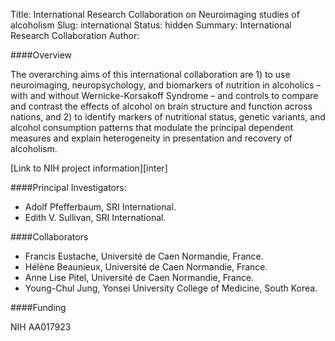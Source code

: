 Title: International Research Collaboration on Neuroimaging studies of alcoholism
Slug: international
Status: hidden
Summary: International Research Collaboration
Author:

####Overview

The overarching aims of this international collaboration are 1) to use neuroimaging, neuropsychology, and biomarkers of nutrition in alcoholics – with and without Wernicke-Korsakoff Syndrome – and controls to compare and contrast the effects of alcohol on brain structure and function across nations, and 2) to identify markers of nutritional status, genetic variants, and alcohol consumption patterns that modulate the principal dependent measures and explain heterogeneity in presentation and recovery of alcoholism.

[Link to NIH project information][inter]

####Principal Investigators:

* Adolf Pfefferbaum, SRI International.
* Edith V. Sullivan, SRI International.

####Collaborators

 * Francis Eustache, Université de Caen Normandie, France.
 * Hélène Beaunieux, Université de Caen Normandie, France.
 * Anne Lise Pitel, Université de Caen Normandie, France.
 * Young-Chul Jung, Yonsei University College of Medicine, South Korea.

####Funding

NIH AA017923

[hiv-infection]: https://projectreporter.nih.gov/project_info_description.cfm?aid=9042901&icde=29447440